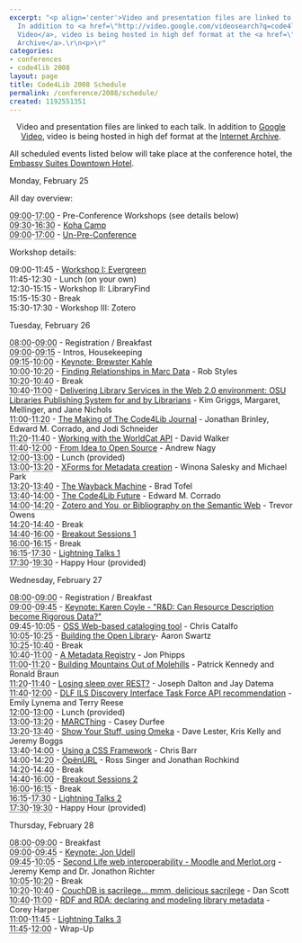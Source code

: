 ```yaml
---
excerpt: "<p align='center'>Video and presentation files are linked to each talk.
  In addition to <a href=\"http://video.google.com/videosearch?q=code4lib+2008&sitesearch=&start=0\">Google
  Video</a>, video is being hosted in high def format at the <a href=\"http://www.archive.org/search.php?query=code4lib%20AND%202008%20AND%20collection%3Aopensource_movies\">Internet
  Archive</a>.\r\n<p>\r"
categories:
- conferences
- code4lib 2008
layout: page
title: Code4Lib 2008 Schedule
permalink: /conference/2008/schedule/
created: 1192551351
---
```

<p align='center'>Video and presentation files are linked to each talk. In addition to <a href="http://video.google.com/videosearch?q=code4lib+2008&sitesearch=&start=0">Google Video</a>, video is being hosted in high def format at the <a href="http://www.archive.org/search.php?query=code4lib%20AND%202008%20AND%20collection%3Aopensource_movies">Internet Archive</a>.
<p>
All scheduled events listed below will take place at the conference hotel, the <a href="http://embassysuites1.hilton.com/en_US/es/hotel/PDXPSES-Embassy-Suites-Portland-Downtown-Oregon/index.do">Embassy Suites Downtown Hotel</a>.
</p>

<p><span class="date">Monday, February 25</span></p>

<dl class="day">

<span class="date">All day overview:</span>

<dt class="vevent" id="hcal2"><abbr class="dtstart" title="2008-02-25T09:00:00-08:00">09:00</abbr>-<abbr class="dtend" title="2008-02-25T017:00:00-08:00">17:00</abbr> - <span class="summary">Pre-Conference Workshops (see details below)</span></dt>

<dt class="vevent" id="hcal2"><abbr class="dtstart" title="2008-02-25T09:30:00-08:00">09:30</abbr>-<abbr class="dtend" title="2008-02-25T016:30:00-08:00">16:30</abbr> - <span class="summary"><a href="http://www.palinet-learn.org/kohacamp/">Koha Camp</a></span></dt>

<dt class="vevent" id="hcal2"><abbr class="dtstart" title="2008-02-25T09:00:00-08:00">09:00</abbr>-<abbr class="dtend" title="2008-02-25T017:00:00-08:00">17:00</abbr> - <span class="summary"><a href="http://groups.google.com/group/code4libcon/browse_frm/thread/a0b18304e8c109c3">Un-Pre-Conference</a></span></dt>

<span class="date">Workshop details:</span>
<dt class="vevent"><abbr 
class="dtstart">09:00</abbr>-<abbr class="dtend">11:45</abbr> - <span 
class="summary"><a href="http://open-ils.org/dokuwiki/doku.php?id=advocacy:evergreen_workshop">Workshop I: Evergreen</a></span></dt>

<dt class="vevent"><abbr 
class="dtstart">11:45</abbr>-<abbr class="dtend">12:30</abbr> - <span 
class="summary">Lunch (on your own)</span></dt>

<dt class="vevent"><abbr 
class="dtstart">12:30</abbr>-<abbr class="dtend">15:15</abbr> - <span 
class="summary">Workshop II: LibraryFind</span></dt>

<dt class="vevent"><abbr 
class="dtstart">15:15</abbr>-<abbr class="dtend">15:30</abbr> - <span class="summary">Break</span></dt>

<dt class="vevent"><abbr 
class="dtstart">15:30</abbr>-<abbr class="dtend">17:30</abbr> - <span 
class="summary">Workshop III: Zotero</span></dt>
</dl>


<p><span class="date">Tuesday, February 26</span></p>

<dl class="day">

<dt class="vevent" id="hcal1"><abbr class="dtstart" title="2008-02-26T08:00:00-08:00">08:00</abbr>-<abbr class="dtend" title="2008-02-26T09:00:00-08:00">09:00</abbr> - <span class="summary">Registration / Breakfast</span></dt>

<dt class="vevent" id="hcal2"><abbr class="dtstart" title="2008-02-26T09:00:00-08:00">09:00</abbr>-<abbr class="dtend" title="2008-02-26T09:15:00-08:00">09:15</abbr> - <span class="summary">Intros, Housekeeping</span></dt>

<dt class="vevent" id="hcal3"><abbr class="dtstart" title="2008-02-26T09:15:00-08:00">09:15</abbr>-<abbr class="dtend" title="2008-02-26T10:00:00-08:00">10:00</abbr> - <span class="summary"><a href="http://www.archive.org/details/code4lib.conf.2008.keynote.Kahler.BuildingaDigitalLibraryTogether">Keynote: Brewster Kahle</a></span></dt>

<dt class="vevent" id="hcal4"><abbr class="dtstart" title="2008-02-26T10:00:00-08:00">10:00</abbr>-<abbr class="dtend" title="2008-02-26T10:20:00-08:00">10:20</abbr> - <span class="summary"><a href="/conference/2008/styles/">Finding Relationships in Marc Data</a> - Rob Styles</span></dt>

<dt class="vevent" id="hcal5"><abbr class="dtstart" title="2008-02-26T10:20:00-08:00">10:20</abbr>-<abbr class="dtend" title="2008-02-26T10:40:00-08:00">10:40</abbr> - <span class="summary">Break</span></dt>


<dt class="vevent" id="hcal5"><abbr class="dtstart" title="2008-02-26T10:40:00-08:00">10:40</abbr>-<abbr class="dtend" title="2008-02-26T11:00:00-08:00">11:00</abbr> - <span class="summary"><a href="/conference/2008/griggs/">Delivering Library Services in the Web 2.0 environment: OSU Libraries Publishing System for and by Librarians</a> - Kim Griggs, Margaret, Mellinger, and Jane Nichols</span></dt>

<dt class="vevent" id="hcal6"><abbr class="dtstart" title="2008-02-26T11:00:00-08:00">11:00</abbr>-<abbr class="dtend" title="2008-02-26T11:20:00-08:00">11:20</abbr> - <span class="summary"><a href="/conference/2008/brinley/">The Making of The Code4Lib Journal</a> - Jonathan Brinley, Edward M. Corrado, and Jodi Schneider</span></dt>

<dt class="vevent" id="hcal7"><abbr class="dtstart" title="2008-02-26T11:20:00-08:00">11:20</abbr>-<abbr class="dtend" title="2008-02-26T11:40:00-08:00">11:40</abbr> - <span class="summary"><a href="/conference/2008/walker/">Working with the WorldCat API</a> - David Walker</span></dt>

<dt class="vevent" id="hcal8"><abbr class="dtstart" title="2008-02-26T11:40:00-08:00">11:40</abbr>-<abbr class="dtend" title="2008-02-26T12:00:00-08:00">12:00</abbr> - <span class="summary"><a href="/conference/2008/nagy/">From Idea to Open Source</a> - Andrew Nagy</span></dt>

<dt class="vevent" id="hcal9"><abbr class="dtstart" title="2008-02-26T12:00:00-08:00">12:00</abbr>-<abbr class="dtend" title="2008-02-26T13:00:00-08:00">13:00</abbr> - <span class="summary">Lunch (provided)</span></dt>

<dt class="vevent" id="hcal10"><abbr class="dtstart" title="2008-02-26T13:00:00-08:00">13:00</abbr>-<abbr class="dtend" title="2008-02-26T13:20:00-08:00">13:20</abbr> - <span class="summary"><a href="/conference/2008/salesky/">XForms for Metadata creation</a> - Winona Salesky and Michael Park</span></dt>

<dt class="vevent" id="hcal11"><abbr class="dtstart" title="2008-02-26T13:20:00-08:00">13:20</abbr>-<abbr class="dtend" title="2008-02-26T13:40:00-08:00">13:40</abbr> - <span class="summary"><a href="/conference/2008/tofel/">The Wayback Machine</a> - Brad Tofel</span></dt>

<dt class="vevent" id="hcal12"><abbr class="dtstart" title="2008-02-26T13:40:00-08:00">13:40</abbr>-<abbr class="dtend" title="2008-02-26T14:00:00-08:00">14:00</abbr> - <span class="summary"><a href="/conference/2008/corrado/">The Code4Lib Future</a> - Edward M. Corrado</span></dt>

<dt class="vevent" id="hcal13"><abbr class="dtstart" title="2008-02-26T14:00:00-08:00">14:00</abbr>-<abbr class="dtend" title="2008-02-26T14:20:00-08:00">14:20</abbr> - <span class="summary"><a href="/conference/2008/owens/">Zotero and You, or Bibliography on the Semantic Web</a> - Trevor Owens</span></dt>

<dt class="vevent" id="hcal13"><abbr class="dtstart" title="2008-02-26T14:20:00-08:00">14:20</abbr>-<abbr class="dtend" title="2008-02-26T14:40:00-08:00">14:40</abbr> - <span class="summary">Break</span></dt>

<dt class="vevent" id="hcal14"><abbr class="dtstart" title="2008-02-26T14:40:00-08:00">14:40</abbr>-<abbr class="dtend" title="2008-02-26T16:00:00-08:00">16:00</abbr> - <span class="summary"><a href="/conference/2008/breakout/">Breakout Sessions 1</a></span></dt>

<dt class="vevent"><abbr
title="2008-02-26T16:00:00-08:00" class="dtstart">16:00</abbr>-<abbr class="dtend" title="2008-02-26T16:15:00-08:00">16:15</abbr> - <span class="summary">Break</span></dt>

<dt class="vevent" id="hcal16"><abbr class="dtstart" title="2008-02-26T16:15:00-08:00">16:15</abbr>-<abbr class="dtend" title="2008-02-26T17:30:00-08:00">17:30</abbr> - <span class="summary"><a href="/conference/2008/lightning">Lightning Talks 1</a></span></dt>

<dt class="vevent" id="hcal18"><abbr class="dtstart" title="2008-02-26T18:40:00-08:00">17:30</abbr>-<abbr class="dtend" title="2008-02-26T21:00:00-08:00">19:30</abbr> - <span class="summary">Happy Hour (provided)</span></dt>

</dl>


<p><span class="date">Wednesday, February 27</span></p>

<dl class="day">

<dt class="vevent" id="hcal1"><abbr class="dtstart" title="2008-02-27T08:00:00-08:00">08:00</abbr>-<abbr class="dtend" title="2008-02-27T09:00:00-08:00">09:00</abbr> - <span class="summary">Registration / Breakfast</span></dt>
<dt class="vevent" id="hcal2"><abbr class="dtstart" title="2008-02-27T09:00:00-08:00">09:00</abbr>-<abbr class="dtend" title="2008-02-27T09:45:00-08:00">09:45</abbr> - <span class="summary"><a href="/conference/2008/kcoyle">Keynote: Karen Coyle - "R&D: Can Resource Description become Rigorous Data?"</a></span></dt>

<dt class="vevent" id="hcal3"><abbr class="dtstart" title="2008-02-27T09:45:00-08:00">09:45</abbr>-<abbr class="dtend" title="2008-02-27T10:05:00-08:00">10:05</abbr> - <span class="summary"><a href="/conference/2008/catalfo">OSS Web-based cataloging tool</a> - Chris Catalfo</span></dt>

<dt class="vevent" id="hcal4"><abbr class="dtstart" title="2008-02-27T10:05:00-08:00">10:05</abbr>-<abbr class="dtend" title="2008-02-27T10:25:00-08:00">10:25</abbr> - <span class="summary"><a href="/conference/2008/swartz">Building the Open Library</a>- Aaron Swartz</span></dt>

<dt class="vevent" id="hcal5"><abbr class="dtstart" title="2008-02-27T10:25:00-08:00">10:25</abbr>-<abbr class="dtend" title="2008-02-27T10:40:00-08:00">10:40</abbr> - <span class="summary">Break</span></dt>

<dt class="vevent" id="hcal5"><abbr class="dtstart" title="2008-02-27T10:40:00-08:00">10:40</abbr>-<abbr class="dtend" title="2008-02-27T11:00:00-08:00">11:00</abbr> - <span class="summary"><a href="/conference/2008/phipps">A Metadata Registry</a> - Jon Phipps</span></dt>

<dt class="vevent" id="hcal6"><abbr class="dtstart" title="2008-02-27T11:00:00-08:00">11:00</abbr>-<abbr class="dtend" title="2008-02-27T11:20:00-08:00">11:20</abbr> - <span class="summary"><a href="/conference/2008/kennedy">Building Mountains Out of Molehills</a> - Patrick Kennedy and Ronald Braun</span></dt>

<dt class="vevent" id="hcal7"><abbr class="dtstart" title="2008-02-27T11:20:00-08:00">11:20</abbr>-<abbr class="dtend" title="2008-02-27T11:40:00-08:00">11:40</abbr> - <span class="summary"><a href="/conference/2008/dalton">Losing sleep over REST?</a> - Joseph Dalton and Jay Datema</span></dt>

<dt class="vevent" id="hcal17"><abbr class="dtstart" title="2008-02-27T11:40:00-08:00">11:40</abbr>-<abbr class="dtend" title="2008-02-27T12:00:00-08:00">12:00</abbr> - <span class="summary"><a href="/conference/2008/lynema">DLF ILS Discovery Interface Task Force API recommendation</a> - Emily Lynema and Terry Reese</span></dt>

<dt class="vevent" id="hcal9"><abbr class="dtstart" title="2008-02-27T12:00:00-08:00">12:00</abbr>-<abbr class="dtend" title="2008-02-27T13:00:00-08:00">13:00</abbr> - <span class="summary">Lunch (provided)</span></dt>

<dt class="vevent" id="hcal10"><abbr class="dtstart" title="2008-02-27T13:00:00-08:00">13:00</abbr>-<abbr class="dtend" title="2008-02-27T13:20:00-08:00">13:20</abbr> - <span class="summary"><a href="/conference/2008/durfee">MARCThing</a> - Casey Durfee</span></dt>

<dt class="vevent" id="hcal11"><abbr class="dtstart" title="2008-02-27T13:20:00-08:00">13:20</abbr>-<abbr class="dtend" title="2008-02-27T13:40:00-08:00">13:40</abbr> - <span class="summary"><a href="/conference/2008/lester">Show Your Stuff, using Omeka</a> - Dave Lester, Kris Kelly and Jeremy Boggs</span></dt>

<dt class="vevent" id="hcal12"><abbr class="dtstart" title="2008-02-27T13:40:00-08:00">13:40</abbr>-<abbr class="dtend" title="2008-02-27T14:00:00-08:00">14:00</abbr> - <span class="summary"><a href="/conference/2008/barr">Using a CSS Framework</a> - Chris Barr</span></dt>

<dt class="vevent" id="hcal13"><abbr class="dtstart" title="2008-02-27T14:00:00-08:00">14:00</abbr>-<abbr class="dtend" title="2008-02-27T14:20:00-08:00">14:20</abbr> - <span class="summary"><a href="/conference/2008/singer">ÖpënÜRL</a> - Ross Singer and Jonathan Rochkind</span></dt>

<dt class="vevent" id="hcal13"><abbr class="dtstart" title="2008-02-27T14:20:00-08:00">14:20</abbr>-<abbr class="dtend" title="2008-02-27T14:40:00-08:00">14:40</abbr> - <span class="summary">Break</span></dt>

<dt class="vevent" id="hcal14"><abbr class="dtstart" title="2008-02-27T14:40:00-08:00">14:40</abbr>-<abbr class="dtend" title="2008-02-27T16:00:00-08:00">16:00</abbr> - <span class="summary"><a href="/conference/2008/breakout">Breakout Sessions 2</a></span></dt>

<dt class="vevent"><abbr
title="2008-02-27T16:00:00-08:00" class="dtstart">16:00</abbr>-<abbr class="dtend" title="2008-02-27T16:15:00-08:00">16:15</abbr> - <span class="summary">Break</span></dt>

<dt class="vevent" id="hcal16"><abbr class="dtstart" title="2008-02-27T16:15:00-08:00">16:15</abbr>-<abbr class="dtend" title="2008-02-27T17:30:00-08:00">17:30</abbr> - <span class="summary"><a href="/conference/2008/lightning">Lightning Talks 2</a></span></dt>

<dt class="vevent" id="hcal18"><abbr class="dtstart" title="2008-02-27T18:30:00-08:00">17:30</abbr>-<abbr class="dtend" title="2008-02-27T21:00:00-08:00">19:30</abbr> - <span class="summary">Happy Hour (provided)</span></dt>

</dl>


<p><span class="date">Thursday, February 28</span></p>

<dl class="day">

<dt class="vevent" id="hcal35"><abbr class="dtstart" title="2008-02-28T08:00:00-08:00">08:00</abbr>-<abbr class="dtend" title="2008-02-28T09:00:00-08:00">09:00</abbr> - <span class="summary">Breakfast</span></dt>

<dt class="vevent" id="hcal36"><abbr class="dtstart" title="2008-02-28T09:00:00-08:00">09:00</abbr>-<abbr class="dtend" title="2008-02-28T09:45:00-08:00">09:45</abbr> - <span class="summary"><a href="http://www.archive.org/details/code4lib.conf.2008.keynote.Udell.GuildNavigatorsforInfospace">Keynote: Jon Udell</a></span></dt>

<dt class="vevent" id="hcal37"><abbr class="dtstart" title="2008-02-28T09:45:00-08:00">09:45</abbr>-<abbr class="dtend" title="2008-02-28T10:05:00-08:00">10:05</abbr> - <span class="summary"><a href="/conference/2008/kemp">Second Life web interoperability - Moodle and Merlot.org</a> - Jeremy Kemp and Dr. Jonathon Richter</span></dt>

<dt class="vevent" id="hcal40"><abbr class="dtstart" title="2008-02-28T10:05:00-08:00">10:05</abbr>-<abbr class="dtend" title="2008-02-28T10:20:00-08:00">10:20</abbr> - <span class="summary">Break</span></dt>

<dt class="vevent" id="hcal38"><abbr class="dtstart" title="2008-02-28T10:20:00-08:00">10:20</abbr>-<abbr class="dtend" title="2008-02-28T10:40:00-08:00">10:40</abbr> - <span class="summary"><a href="/conference/2008/scott">CouchDB is sacrilege... mmm, delicious sacrilege</a> - Dan Scott</span></dt>

<dt class="vevent" id="hcal39"><abbr class="dtstart" title="2008-02-28T10:40:00-08:00">10:40</abbr>-<abbr class="dtend" title="2008-02-28T11:00:00-08:00">11:00</abbr> - <span class="summary"><a href="/conference/2008/harper">RDF and RDA: declaring and modeling library metadata</a> - Corey Harper</span></dt>

<dt class="vevent" id="hcal41"><abbr class="dtstart" title="2008-02-28T11:00:00-08:00">11:00</abbr>-<abbr class="dtend" title="2008-02-28T11:45:00-08:00">11:45</abbr> - <span class="summary"><a href="/conference/2008/lightning">Lightning Talks 3</a></span></dt>

<dt class="vevent" id="hcal43"><abbr class="dtstart" title="2008-02-28T11:45:00-08:00">11:45</abbr>-<abbr class="dtend" title="2008-02-28T12:00:00-08:00">12:00</abbr> - <span class="summary">Wrap-Up</span></dt>

</dl>

